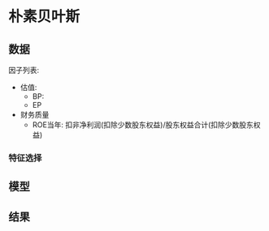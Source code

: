 # 朴素贝叶斯

## 数据

因子列表:

- 估值:
  - BP:
  - EP
- 财务质量
  - ROE当年: 扣非净利润(扣除少数股东权益)/股东权益合计(扣除少数股东权益)

### 特征选择



## 模型

## 结果


